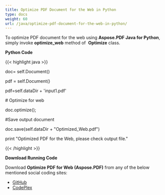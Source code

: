```yaml
---
title: Optimize PDF Document for the Web in Python
type: docs
weight: 60
url: /java/optimize-pdf-document-for-the-web-in-python/
---
```


To optimize PDF document for the web using **Aspose.PDF Java for Python**, simply invoke **optimize_web** method of  **Optimize** class.

**Python Code**

{{< highlight java >}}

 doc= self.Document()

pdf = self.Document()

pdf=self.dataDir + 'input1.pdf'

\# Optimize for web

doc.optimize();

#Save output document

doc.save(self.dataDir + "Optimized_Web.pdf")

print "Optimized PDF for the Web, please check output file."


{{< /highlight >}}

**Download Running Code**

Download **Optimize PDF for Web (Aspose.PDF)** from any of the below mentioned social coding sites:

- [GitHub](https://github.com/aspose-pdf/Aspose.PDF-for-Java/blob/master/Plugins/Aspose_Pdf_Java_for_Python/test/WorkingWithDocumentObject/Optimize/Optimize.py)
- [CodePlex](http://asposepdfjavapython.codeplex.com/SourceControl/latest#test/WorkingWithDocumentObject/Optimize/Optimize.py)

